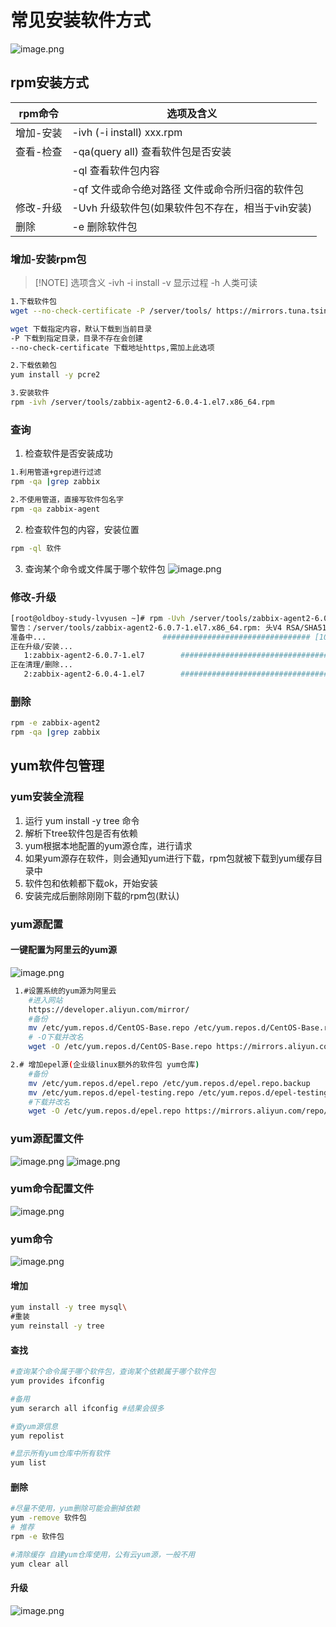 # 常见安装软件方式
![image.png](https://lvyusen-1316126434.cos.ap-guangzhou.myqcloud.com/images/202410110248184.png?imageSlim)
## rpm安装方式

| rpm命令 | 选项及含义                         |
| ----- | ----------------------------- |
| 增加-安装 | -ivh (-i install) xxx.rpm     |
| 查看-检查 | -qa(query all) 查看软件包是否安装      |
|       | -ql 查看软件包内容                   |
|       | -qf 文件或命令绝对路径 文件或命令所归宿的软件包    |
| 修改-升级 | -Uvh 升级软件包(如果软件包不存在，相当于vih安装) |
| 删除    | -e 删除软件包                      |
### 增加-安装rpm包

> [!NOTE] 选项含义
> -ivh
> -i install
> -v 显示过程
> -h 人类可读


```bash
1.下载软件包
wget --no-check-certificate -P /server/tools/ https://mirrors.tuna.tsinghua.edu.cn/zabbix/zabbix/6.0/rhel/7/x86_64/zabbix-agent2-6.0.4-1.el7.x86_64.rpm

wget 下载指定内容，默认下载到当前目录
-P 下载到指定目录，目录不存在会创建
--no-check-certificate 下载地址https,需加上此选项

2.下载依赖包
yum install -y pcre2

3.安装软件
rpm -ivh /server/tools/zabbix-agent2-6.0.4-1.el7.x86_64.rpm
```
### 查询
1. 检查软件是否安装成功
```bash
1.利用管道+grep进行过滤
rpm -qa |grep zabbix

2.不使用管道，直接写软件包名字
rpm -qa zabbix-agent
```
2. 检查软件包的内容，安装位置
```bash
rpm -ql 软件
```
3. 查询某个命令或文件属于哪个软件包
![image.png](https://lvyusen-1316126434.cos.ap-guangzhou.myqcloud.com/images/202410110325431.png?imageSlim)
### 修改-升级
```bash
[root@oldboy-study-lvyusen ~]# rpm -Uvh /server/tools/zabbix-agent2-6.0.7-1.el7.x86_64.rpm 
警告：/server/tools/zabbix-agent2-6.0.7-1.el7.x86_64.rpm: 头V4 RSA/SHA512 Signature, 密钥 ID a14fe591: NOKEY
准备中...                          ################################# [100%]
正在升级/安装...
   1:zabbix-agent2-6.0.7-1.el7        ################################# [ 50%]
正在清理/删除...
   2:zabbix-agent2-6.0.4-1.el7        ################################# [100%]
```
### 删除
```bash
rpm -e zabbix-agent2
rpm -qa |grep zabbix
```
## yum软件包管理
### yum安装全流程
1. 运行 yum install -y tree 命令
2. 解析下tree软件包是否有依赖
3. yum根据本地配置的yum源仓库，进行请求
4. 如果yum源存在软件，则会通知yum进行下载，rpm包就被下载到yum缓存目录中
5. 软件包和依赖都下载ok，开始安装
6. 安装完成后删除刚刚下载的rpm包(默认)
### yum源配置
####  一键配置为阿里云的yum源
![image.png](https://lvyusen-1316126434.cos.ap-guangzhou.myqcloud.com/images/202410120145957.png?imageSlim)
```bash
 1.#设置系统的yum源为阿里云
	#进入网站
	https://developer.aliyun.com/mirror/
	#备份
	mv /etc/yum.repos.d/CentOS-Base.repo /etc/yum.repos.d/CentOS-Base.repo.backup 
	# -O下载并改名
	wget -O /etc/yum.repos.d/CentOS-Base.repo https://mirrors.aliyun.com/repo/Centos-7.repo 

2.# 增加epel源(企业级linux额外的软件包 yum仓库)
	#备份
	mv /etc/yum.repos.d/epel.repo /etc/yum.repos.d/epel.repo.backup 
	mv /etc/yum.repos.d/epel-testing.repo /etc/yum.repos.d/epel-testing.repo.backup
	#下载并改名
	wget -O /etc/yum.repos.d/epel.repo https://mirrors.aliyun.com/repo/epel-7.repo
```
### yum源配置文件
![image.png](https://lvyusen-1316126434.cos.ap-guangzhou.myqcloud.com/images/202410120315110.png?imageSlim)
![image.png](https://lvyusen-1316126434.cos.ap-guangzhou.myqcloud.com/images/202410120323577.png?imageSlim)
### yum命令配置文件
![image.png](https://lvyusen-1316126434.cos.ap-guangzhou.myqcloud.com/images/202410120330018.png?imageSlim)
### yum命令
![image.png](https://lvyusen-1316126434.cos.ap-guangzhou.myqcloud.com/images/202410120336548.png?imageSlim)
#### 增加
```bash
yum install -y tree mysql\
#重装
yum reinstall -y tree 
```
#### 查找
```bash
#查询某个命令属于哪个软件包，查询某个依赖属于哪个软件包
yum provides ifconfig 

#备用
yum serarch all ifconfig #结果会很多

#查yum源信息
yum repolist

#显示所有yum仓库中所有软件
yum list
```
#### 删除
```bash
#尽量不使用，yum删除可能会删掉依赖
yum -remove 软件包
# 推荐
rpm -e 软件包

#清除缓存 自建yum仓库使用，公有云yum源，一般不用
yum clear all 
```
#### 升级
![image.png](https://lvyusen-1316126434.cos.ap-guangzhou.myqcloud.com/images/202410120403671.png?imageSlim)
